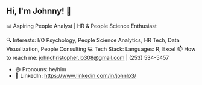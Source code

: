 ## Hi, I'm Johnny! 👋
📊 Aspiring People Analyst | HR & People Science Enthusiast

🔍 Interests: I/O Psychology, People Science Analytics, HR Tech, Data Visualization, People Consulting
💻 Tech Stack: Languages: R, Excel
📫 How to reach me: johnchristopher.lo308@gmail.com | (253) 534-5457
- 😄 Pronouns: he/him
- 🔗 LinkedIn: https://www.linkedin.com/in/johnlo3/
<!--
**JohnCLoIII/JohnCLoIII** is a ✨ _special_ ✨ repository because its `README.md` (this file) appears on your GitHub profile.


-->
